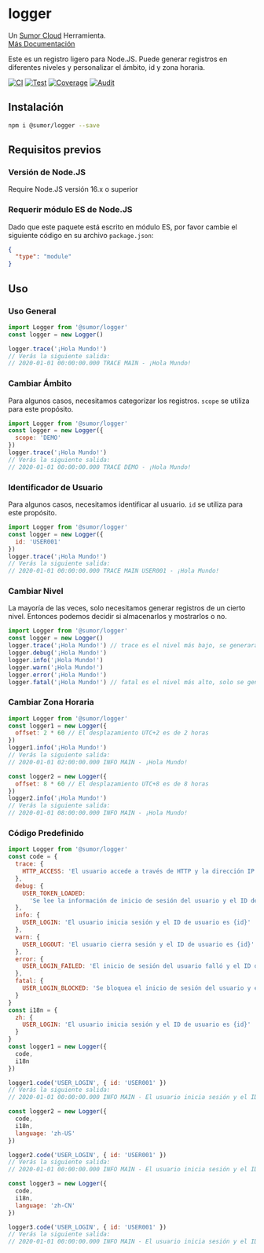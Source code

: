 # logger

Un [Sumor Cloud](https://sumor.cloud) Herramienta.  
[Más Documentación](https://sumor.cloud)

Este es un registro ligero para Node.JS.
Puede generar registros en diferentes niveles y personalizar el ámbito, id y zona horaria.

[![CI](https://github.com/sumor-cloud/logger/actions/workflows/ci.yml/badge.svg)](https://github.com/sumor-cloud/logger/actions/workflows/ci.yml)
[![Test](https://github.com/sumor-cloud/logger/actions/workflows/ut.yml/badge.svg)](https://github.com/sumor-cloud/logger/actions/workflows/ut.yml)
[![Coverage](https://github.com/sumor-cloud/logger/actions/workflows/coverage.yml/badge.svg)](https://github.com/sumor-cloud/logger/actions/workflows/coverage.yml)
[![Audit](https://github.com/sumor-cloud/logger/actions/workflows/audit.yml/badge.svg)](https://github.com/sumor-cloud/logger/actions/workflows/audit.yml)

## Instalación

```bash
npm i @sumor/logger --save
```

## Requisitos previos

### Versión de Node.JS

Require Node.JS versión 16.x o superior

### Requerir módulo ES de Node.JS

Dado que este paquete está escrito en módulo ES,
por favor cambie el siguiente código en su archivo `package.json`:

```json
{
  "type": "module"
}
```

## Uso

### Uso General

```js
import Logger from '@sumor/logger'
const logger = new Logger()

logger.trace('¡Hola Mundo!')
// Verás la siguiente salida:
// 2020-01-01 00:00:00.000 TRACE MAIN - ¡Hola Mundo!
```

### Cambiar Ámbito

Para algunos casos, necesitamos categorizar los registros. `scope` se utiliza para este propósito.

```js
import Logger from '@sumor/logger'
const logger = new Logger({
  scope: 'DEMO'
})
logger.trace('¡Hola Mundo!')
// Verás la siguiente salida:
// 2020-01-01 00:00:00.000 TRACE DEMO - ¡Hola Mundo!
```

### Identificador de Usuario

Para algunos casos, necesitamos identificar al usuario. `id` se utiliza para este propósito.

```js
import Logger from '@sumor/logger'
const logger = new Logger({
  id: 'USER001'
})
logger.trace('¡Hola Mundo!')
// Verás la siguiente salida:
// 2020-01-01 00:00:00.000 TRACE MAIN USER001 - ¡Hola Mundo!
```

### Cambiar Nivel

La mayoría de las veces, solo necesitamos generar registros de un cierto nivel. Entonces podemos decidir si almacenarlos y mostrarlos o no.

```js
import Logger from '@sumor/logger'
const logger = new Logger()
logger.trace('¡Hola Mundo!') // trace es el nivel más bajo, se generarán todos los registros
logger.debug('¡Hola Mundo!')
logger.info('¡Hola Mundo!')
logger.warn('¡Hola Mundo!')
logger.error('¡Hola Mundo!')
logger.fatal('¡Hola Mundo!') // fatal es el nivel más alto, solo se generarán errores críticos
```

### Cambiar Zona Horaria

```js
import Logger from '@sumor/logger'
const logger1 = new Logger({
  offset: 2 * 60 // El desplazamiento UTC+2 es de 2 horas
})
logger1.info('¡Hola Mundo!')
// Verás la siguiente salida:
// 2020-01-01 02:00:00.000 INFO MAIN - ¡Hola Mundo!

const logger2 = new Logger({
  offset: 8 * 60 // El desplazamiento UTC+8 es de 8 horas
})
logger2.info('¡Hola Mundo!')
// Verás la siguiente salida:
// 2020-01-01 08:00:00.000 INFO MAIN - ¡Hola Mundo!
```

### Código Predefinido

```js
import Logger from '@sumor/logger'
const code = {
  trace: {
    HTTP_ACCESS: 'El usuario accede a través de HTTP y la dirección IP es {ip}'
  },
  debug: {
    USER_TOKEN_LOADED:
      'Se lee la información de inicio de sesión del usuario y el ID de usuario es {id}'
  },
  info: {
    USER_LOGIN: 'El usuario inicia sesión y el ID de usuario es {id}'
  },
  warn: {
    USER_LOGOUT: 'El usuario cierra sesión y el ID de usuario es {id}'
  },
  error: {
    USER_LOGIN_FAILED: 'El inicio de sesión del usuario falló y el ID de usuario es {id}'
  },
  fatal: {
    USER_LOGIN_BLOCKED: 'Se bloquea el inicio de sesión del usuario y el ID de usuario es {id}'
  }
}
const i18n = {
  zh: {
    USER_LOGIN: 'El usuario inicia sesión y el ID de usuario es {id}'
  }
}
const logger1 = new Logger({
  code,
  i18n
})

logger1.code('USER_LOGIN', { id: 'USER001' })
// Verás la siguiente salida:
// 2020-01-01 00:00:00.000 INFO MAIN - El usuario inicia sesión y el ID de usuario es USER001

const logger2 = new Logger({
  code,
  i18n,
  language: 'zh-US'
})

logger2.code('USER_LOGIN', { id: 'USER001' })
// Verás la siguiente salida:
// 2020-01-01 00:00:00.000 INFO MAIN - El usuario inicia sesión y el ID de usuario es USER001

const logger3 = new Logger({
  code,
  i18n,
  language: 'zh-CN'
})

logger3.code('USER_LOGIN', { id: 'USER001' })
// Verás la siguiente salida:
// 2020-01-01 00:00:00.000 INFO MAIN - El usuario inicia sesión y el ID de usuario es USER001
```
